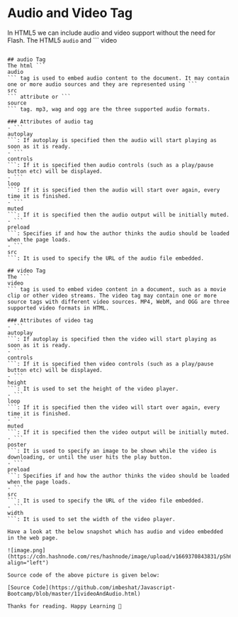 # Audio and Video Tag

In HTML5 we can include audio and video support without the need for Flash. The HTML5 ```
audio
``` and ```
video
``` tags make it simple to add media to a website. We have to set src attribute to identify the media source and include a controls attribute so the user can play and pause the media.

## audio Tag
The html ```
audio
``` tag is used to embed audio content to the document. It may contain one or more audio sources and they are represented using ```
src
``` attribute or ```
source
``` tag. mp3, wag and ogg are the three supported audio formats.

### Attributes of audio tag
- ```
autoplay
```: If autoplay is specified then the audio will start playing as soon as it is ready.
- ```
controls
```: If it is specified then audio controls (such as a play/pause button etc) will be displayed.
- ```
loop
```: If it is specified then the audio will start over again, every time it is finished.
- ```
muted
```: If it is specified then the audio output will be initially muted.
- ```
preload
```: Specifies if and how the author thinks the audio should be loaded when the page loads.
- ```
src
```: It is used to specify the URL of the audio file embedded.

## video Tag
The ```
video
``` tag is used to embed video content in a document, such as a movie clip or other video streams. The video tag may contain one or more source tags with different video sources. MP4, WebM, and OGG are three supported video formats in HTML.

### Attributes of video tag
- ```
autoplay
```: If autoplay is specified then the video will start playing as soon as it is ready.
- ```
controls
```: If it is specified then video controls (such as a play/pause button etc) will be displayed.
- ```
height
```: It is used to set the height of the video player.
- ```
loop
```: If it is specified then the video will start over again, every time it is finished.
- ```
muted
```: If it is specified then the video output will be initially muted.
- ```
poster
```: It is used to specify an image to be shown while the video is downloading, or until the user hits the play button.
- ```
preload
```: Specifies if and how the author thinks the video should be loaded when the page loads.
- ```
src
```: It is used to specify the URL of the video file embedded.
- ```
width
```: It is used to set the width of the video player.

Have a look at the below snapshot which has audio and video embedded in the web page.

![image.png](https://cdn.hashnode.com/res/hashnode/image/upload/v1669370843831/pSh6qbBWm.png align="left")

Source code of the above picture is given below: 

[Source Code](https://github.com/imbeshat/Javascript-Bootcamp/blob/master/11videoAndAudio.html)

Thanks for reading. Happy Learning 🙂














